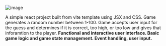 ![image](https://github.com/user-attachments/assets/a960ede0-48e5-4481-a05c-159bf9979765)


A simple react project built from vite template using JSX and CSS. Game generates a random number between 1-100. Game accepts user input for the guess and determines if it is correct, too high, or too low and gives that inforamtion to the player. <b>Functional and interactive user interface. Basic game logic and game state management. Event handling, user input.
